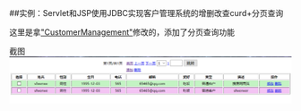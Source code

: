 
##实例：Servlet和JSP使用JDBC实现客户管理系统的增删改查curd+分页查询





这里是拿["CustomerManagement"](https://github.com/ksharpdabu/CustomerManagement)修改的，添加了分页查询功能


截图  
![分页查询](./ScreenImage/page_query.png)